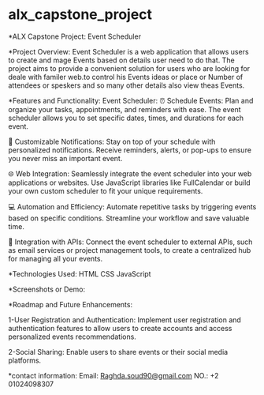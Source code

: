 # alx_capstone_project

*ALX Capstone Project: Event Scheduler

*Project Overview:
Event Scheduler is a web application that allows users to create and mage Events based on details user need to do that. The project aims to provide a convenient solution for users who are looking for deale with familer web.to control his Events ideas or place or Number of attendees or speskers and so many other details also view theas Events. 

*Features and Functionality:
Event Scheduler: 
⏰ Schedule Events: Plan and organize your tasks, appointments, and reminders with ease. The event scheduler allows you to set specific dates, times, and durations for each event.

🔔 Customizable Notifications: Stay on top of your schedule with personalized notifications. Receive reminders, alerts, or pop-ups to ensure you never miss an important event.

🌐 Web Integration: Seamlessly integrate the event scheduler into your web applications or websites. Use JavaScript libraries like FullCalendar or build your own custom scheduler to fit your unique requirements.

💻 Automation and Efficiency: Automate repetitive tasks by triggering events based on specific conditions. Streamline your workflow and save valuable time.

🔗 Integration with APIs: Connect the event scheduler to external APIs, such as email services or project management tools, to create a centralized hub for managing all your events.

*Technologies Used:
HTML
CSS
JavaScript


*Screenshots or Demo:

*Roadmap and Future Enhancements:

1-User Registration and Authentication: Implement user registration and authentication features to allow users to create accounts and access personalized events recommendations.

2-Social Sharing: Enable users to share events or their social media platforms.

*contact information:
Email: Raghda.soud90@gmail.com
NO.:  +2 01024098307

